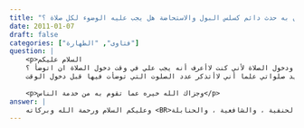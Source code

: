 ```yaml
---
title: "من كان به حدث دائم كسلس البول والاستحاضة هل يجب عليه الوضوء لكل صلاة ؟"
date: 2011-01-07
draft: false
categories: ["فتاوى", "الطهارة"]
question: |
    <p>السلام عليكم 
    هل الذي عنده سلسل البول يجب ان يتوضأ وقت ودخول الصلاة لأني كنت لاأعرف أنه يجب علي في وقت دخول الصلاة ان اتوضأ ؟
    وهل اعيد صلواتي علما أني لاأتذكر عدد الصلوت التي توضأت فيها قبل دخول الوقت.</p>
    
    <p>وجزاك الله خيره عما تقوم به من خدمة الناس</p>
answer: |
    وعليكم السلام ورحمة الله وبركاته <BR>اعلم -حفظك الله تعالى- أن من كان به حدث دائم كسلس البول والاستحاضةونحوهما يشترط في صحة وضوئه للصلاة التي سيصليها أن يدخل وقتها فلو توضأ لصلاة الظهر قبل وقتها لم يصح منه وضوؤه وعليه أن يتوضأ مرة أخرى ، فدخول الوقت للصلاة المفروضة المراد صلاتها شرط في صحة الوضوء لمن به حدث دائم ، وهو مذهب الحنفية ، والشافعية ، والحنابلة. <BR>والدليل على ذلك ما يأتي :  <BR>الدليل الأول : عَنْ عَائِشَةَ –رضي الله عنها- قَالَتْ : (( جَاءَتْ فَاطِمَةُ ابْنَةُ أَبِي حُبَيْشٍ إِلَى النَّبِيِّ صلى الله عليه وسلم فَقَالَتْ : يَا رَسُولَ اللهِ إِنِّي امْرَأَةٌ أُسْتَحَاضُ فَلاَ أَطْهُرُ ، أَفَأَدَعُ الصَّلاَةَ ؟ فَقَالَ رَسُولُ اللهِ صلى الله عليه وسلم : لاَ ، إِنَّمَا ذَلِكِ عِرْقٌ ، وَلَيْسَ بِحَيْضٍ ، فَإِذَا أَقْبَلَتْ حَيْضَتُكِ فَدَعِي الصَّلاَةَ ، وَإِذَا أَدْبَرَتْ فَاغْسِلِي عَنْكِ الدَّمَ ثُمَّ صَلِّي . قَالَ وَقَالَ أَبِي : ثُمَّ تَوَضَّئِي لِكُلِّ صَلاَةٍ ، حَتَّى يَجِيءَ ذَلِكَ الْوَقْتُ ))( رواه البخاري في الوضوء /باب غسل الدم رقم الحديث (226)وينظر : صحيح أبي داود (2/104) طبعة غراس  ) . <BR>الدليل الثاني : عَنْ عُرْوَةَ بْنِ الزُّبَيْرِ عَنْ عَائِشَةَ – رضي الله عنها- قَالَتْ : (( جَاءَتْ فَاطِمَةُ بِنْتُ أَبِي حُبَيْشٍ إِلَى النَّبِيِّ صلى الله عليه وسلم فَقَالَتْ : يَا رَسُولَ اللهِ إِنِّي امْرَأَةٌ أُسْتَحَاضُ فَلاَ أَطْهُرُ أَفَأَدَعُ الصَّلاَةَ ؟ قَالَ : لاَ إِنَّمَا ذَلِكَ عِرْقٌ وَلَيْسَ بِالْحَيْضَةِ ، اجْتَنِبِي الصَّلاَةَ أَيَّامَ مَحِيضِكِ ، ثُمَّ اغْتَسِلِي ، وَتَوَضَّئِي لِكُلِّ صَلاَةٍ وَإِنْ قَطَرَ الدَّمُ عَلَى الْحَصِيرِ ))(رواه ابن ماجه رقم الحديث (624) ، وأحمد في المسند رقم الحديث (25722) ، من طريق حبيب بن أبي ثابت عن عروة بن الزبير عن عائشة –رضي الله عنها- ، ورواه ابن حبان في صحيحه (4/188) من طريق هشام بن عروة عن أبيه عن عائشة –رضي الله عنها- . وصححه الشيخ الألباني في صحيح أبي داود (2/95) طبعة غراس) . <BR>وجه الاستدلال من الحديثين : أن النبي صلى الله عليه وسلم أمر فاطمة – رضي الله عنها   بالوضوء لكل صلاة ، والأصل في الأمر أنه للوجوب ، وإنما أمرها بذلك لأن بها حدثاً دائماً ، فدل هذا على أنه يشترط لصحة الوضوء التي تصح به الصلاة أن يكون بعد دخول الوقت ، وإلا لم يكن لأمره صلى الله عليه وسلم بالوضوء لكل صلاة وكذلك قوله : ((تَوَضَّئِي لِكُلِّ صَلاَةٍ ، حَتَّى يَجِيءَ ذَلِكَ الْوَقْتُ)) فائدة ، وحاشاه صلى الله عليه وسلم من ذلك ، يؤيده : <BR>الدليل الثالث : عَنْ عَائِشَةَ – رضي الله عنها- قَالَتِ : ((الْمُسْتَحَاضَةُ تَجْلِسُ أَيَّامَ أَقْرَائِهَا ثُمَّ تَغْتَسِلُ غُسْلاً وَاحِدًا ، وَتَتَوَضَّأُ لِكُلِّ صَلاَةٍ ))(رواه الدارمي في سننه (1/224) رقم الأثر (799) . بإسناد صحيح . وينظر : صحيح أبي داود (2/102) طبعة غراس  ) . <BR>وجه الاستدلال : أن عائشة – رضي الله عنها- هي راوية الحديثين السابقين ، وكانت ترى الوضوء لكل صلاة ، والغالب على الظن أنها أخذ هذا من النبي صلى الله عليه وسلم فيقوي أن الأمر بالوضوء مرفوع إلى النبي صلى الله عليه وسلم  ، وهذا يدل على أنه يشترط لصحة الوضوء لمن به حدث دائم دخول الوقت . <BR>الدليل الرابع : عَنْ عَدِيِّ بْنِ ثَابِتٍ عَنْ أَبِيهِ عَنْ جَدِّهِ عَنِ النَّبِيِّ صلى الله عليه وسلم  فِي الْمُسْتَحَاضَةِ : ((تَدَعُ الصَّلاَةَ أَيَّامَ أَقْرَائِهَا ثُمَّ تَغْتَسِلُ وَتُصَلِّي ، وَالْوُضُوءُ عِنْدَ كُلِّ صَلاَةٍ ))( رواه أبو  داود رقم الحديث (297) . وصححه الشيخ الألباني في صحيح أبي داود (2/93) طبعة غراس ) . <BR>واعلم أن المراد بالوضوء بقوله صلى الله عليه وسلم   : ((عِنْدَ كُلِّ صَلاَةٍ)) أي وقت كل صلاة لما تقدم . <BR> وأما سؤالك عن الصلوات التي صليتها وربما قد توضأت قبل وقتها فليس عليك إعاده إن شاء الله تعالى لجهلك بالمسألة ، وخروج وقت تلك الصلوات ،فمن جهل شيئا غير مفرط في تعلمه وخرج وقت تلك العبادة فإنه لا إعاده عليه لحديث المسيء فإن النبي صلى الله عليه وسلم لم يأمره بإعادة الصلوات التي صلاها لخروج وقتها وإنما أمره بإعادة الصلاة الحاضرة . <BR>والله أعلم . <BR> ينظر : حاشية ابن عابدين (1/504) ، والبحر الرائق (1/226) ، وشرح فتح القدير (1/181) ، وبدائع الصنائع (1/28) ،و المجموع (1/363 ،543) ، ومغني المحتاج (1/111) ، وروضة الطالبين (1/125 ، 147) ، وحاشية الجمل (1/101) ، وحاشية البجيرمي على الخطيب (1/116) ، وتحفة المحتاج (1/189) ، والمغني (1/421) ، والإنصاف (1/377) ، وشرح الزركشي (1/437) ، وكشاف القناع (1/215) ، والروض المربع (1/21) .
---
```


